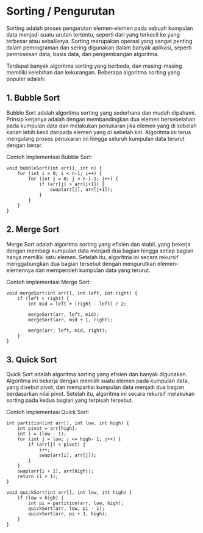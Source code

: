 # Sorting / Pengurutan
Sorting adalah proses pengurutan elemen-elemen pada sebuah kumpulan data menjadi suatu urutan tertentu, seperti dari yang terkecil ke yang terbesar atau sebaliknya. Sorting merupakan operasi yang sangat penting dalam pemrograman dan sering digunakan dalam banyak aplikasi, seperti pemrosesan data, basis data, dan pengembangan algoritma.

Terdapat banyak algoritma sorting yang berbeda, dan masing-masing memiliki kelebihan dan kekurangan. Beberapa algoritma sorting yang populer adalah:

## 1. Bubble Sort
Bubble Sort adalah algoritma sorting yang sederhana dan mudah dipahami. Prinsip kerjanya adalah dengan membandingkan dua elemen bersebelahan pada kumpulan data dan melakukan penukaran jika elemen yang di sebelah kanan lebih kecil daripada elemen yang di sebelah kiri. Algoritma ini terus mengulang proses penukaran ini hingga seluruh kumpulan data terurut dengan benar.

Contoh Implementasi Bubble Sort:
```
void bubbleSort(int arr[], int n) {
    for (int i = 0; i < n-1; i++) {
        for (int j = 0; j < n-i-1; j++) {
            if (arr[j] > arr[j+1]) {
                swap(arr[j], arr[j+1]);
            }
        }
    }
}
```

## 2. Merge Sort
Merge Sort adalah algoritma sorting yang efisien dan stabil, yang bekerja dengan membagi kumpulan data menjadi dua bagian hingga setiap bagian hanya memiliki satu elemen. Setelah itu, algoritma ini secara rekursif menggabungkan dua bagian tersebut dengan mengurutkan elemen-elemennya dan memperoleh kumpulan data yang terurut.

Contoh implementasi Merge Sort:
```
void mergeSort(int arr[], int left, int right) {
    if (left < right) {
        int mid = left + (right - left) / 2;

        mergeSort(arr, left, mid);
        mergeSort(arr, mid + 1, right);

        merge(arr, left, mid, right);
    }
}
```

## 3. Quick Sort
Quick Sort adalah algoritma sorting yang efisien dan banyak digunakan. Algoritma ini bekerja dengan memilih suatu elemen pada kumpulan data, yang disebut pivot, dan mempartisi kumpulan data menjadi dua bagian berdasarkan nilai pivot. Setelah itu, algoritma ini secara rekursif melakukan sorting pada kedua bagian yang terpisah tersebut.

Contoh Implementasi Quick Sort:
```
int partition(int arr[], int low, int high) {
    int pivot = arr[high];
    int i = (low - 1);
    for (int j = low; j <= high- 1; j++) {
        if (arr[j] < pivot) {
            i++;
            swap(arr[i], arr[j]);
        }
    }
    swap(arr[i + 1], arr[high]);
    return (i + 1);
}

void quickSort(int arr[], int low, int high) {
    if (low < high) {
        int pi = partition(arr, low, high);
        quickSort(arr, low, pi - 1);
        quickSort(arr, pi + 1, high);
    }
}
```